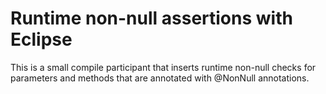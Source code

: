 Runtime non-null assertions with Eclipse
========================================

This is a small compile participant that inserts runtime non-null checks for parameters and methods that are annotated with
@NonNull annotations.

